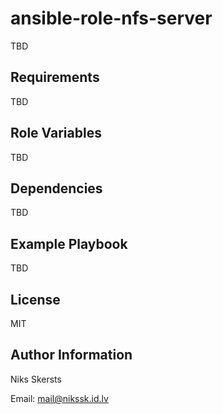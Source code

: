 ansible-role-nfs-server
=========

TBD

Requirements
------------

TBD

Role Variables
--------------
TBD

Dependencies
------------

TBD

Example Playbook
----------------

TBD

License
-------

MIT

Author Information
------------------

Niks Skersts

Email: mail@nikssk.id.lv
